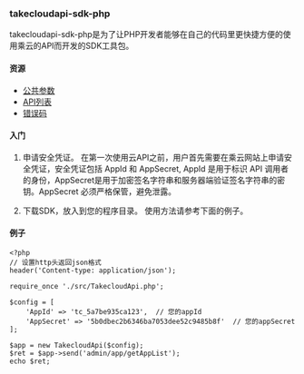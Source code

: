 ### takecloudapi-sdk-php

takecloudapi-sdk-php是为了让PHP开发者能够在自己的代码里更快捷方便的使用乘云的API而开发的SDK工具包。

#### 资源

* [公共参数](http://wiki.takecloud.cn)
* [API列表](http://wiki.takecloud.cn)
* [错误码](http://wiki.takecloud.cn)

#### 入门

1. 申请安全凭证。
在第一次使用云API之前，用户首先需要在乘云网站上申请安全凭证，安全凭证包括 AppId 和 AppSecret, AppId 是用于标识 API 调用者的身份，AppSecret是用于加密签名字符串和服务器端验证签名字符串的密钥。AppSecret 必须严格保管，避免泄露。

2. 下载SDK，放入到您的程序目录。
使用方法请参考下面的例子。

#### 例子

    <?php
    // 设置http头返回json格式
    header('Content-type: application/json');
    
    require_once './src/TakecloudApi.php';
    
    $config = [
        'AppId' => 'tc_5a7be935ca123',  // 您的appId
        'AppSecret' => '5b0dbec2b6346ba7053dee52c9485b8f'  // 您的appSecret
    ];
    
    $app = new TakecloudApi($config);
    $ret = $app->send('admin/app/getAppList');
    echo $ret;
